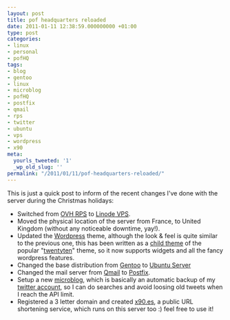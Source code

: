 ```yaml
---
layout: post
title: pof headquarters reloaded
date: 2011-01-11 12:38:59.000000000 +01:00
type: post
categories:
- linux
- personal
- pofHQ
tags:
- blog
- gentoo
- linux
- microblog
- pofHQ
- postfix
- qmail
- rps
- twitter
- ubuntu
- vps
- wordpress
- x90
meta:
  yourls_tweeted: '1'
  _wp_old_slug: ''
permalink: "/2011/01/11/pof-headquarters-reloaded/"
---
```

This is just a quick post to inform of the recent changes I've done with the server during the Christmas holidays:

- Switched from [OVH <acronym title="Real Private Server">RPS</acronym>](http://www.ovh.es) to [Linode <acronym title="Virtual Private Server">VPS</acronym>](http://www.linode.com).
- Moved the physical location of the server from France, to United Kingdom (without any noticeable downtime, yay!).
- Updated the [Wordpress](http://www.wordpress.org) theme, although the look & feel is quite similar to the previous one, this has been written as a [child theme](http://codex.wordpress.org/Child_Themes) of the popular "[twentyten](http://wordpress.org/extend/themes/twentyten)" theme, so it now supports widgets and all the fancy wordpress features.
- Changed the base distribution from [Gentoo](http://www.gentoo.org) to [Ubuntu Server](http://www.ubuntu.com/server)
- Changed the mail server from [Qmail](http://www.qmail.org) to [Postfix](http://www.postfix.org).
- Setup a new [microblog](/microblog/), which is basically an automatic backup of my [twitter account](http://www.twitter.com/pof), so I can do searches and avoid loosing old tweets when I reach the API limit.
- Registered a 3 letter domain and created [x90.es](http://x90.es), a public URL shortening service, which runs on this server too :) feel free to use it!

